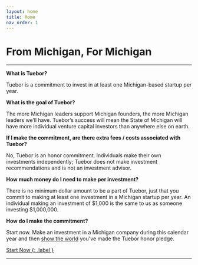 ```yaml
---
layout: home
title: Home
nav_order: 1
---
```


# From Michigan, For Michigan
---




**What is Tuebor?**

Tuebor is a commitment to invest in at least one Michigan-based startup per year. 

**What is the goal of Tuebor?**

The more Michigan leaders support Michigan founders, the more Michigan leaders we’ll have. Tuebor’s success will mean the State of Michigan will have more individual venture capital investors than anywhere else on earth.

**If I make the commitment, are there extra fees / costs associated with Tuebor?**

No, Tuebor is an honor commitment. Individuals make their own investments independently; Tuebor does not make investment recommendations and is not an investment advisor. 

**How much money do I need to make per investment?**

There is no minimum dollar amount to be a part of Tuebor, just that you commit to making at least one investment in a Michigan startup per year. An individual making an investment of $1,000 is the same to us as someone investing $1,000,000. 

**How do I make the commitment?**

Start now. Make an investment in a Michigan company during this calendar year and then [show the world](link) you've made the Tuebor honor pledge. 

[Start Now {: .label }](/link)

----

[^1]: [It can take up to 10 minutes for changes to your site to publish after you push the changes to GitHub](https://docs.github.com/en/pages/setting-up-a-github-pages-site-with-jekyll/creating-a-github-pages-site-with-jekyll#creating-your-site).

[Just the Docs]: https://just-the-docs.github.io/just-the-docs/
[GitHub Pages]: https://docs.github.com/en/pages
[README]: https://github.com/just-the-docs/just-the-docs-template/blob/main/README.md
[Jekyll]: https://jekyllrb.com
[GitHub Pages / Actions workflow]: https://github.blog/changelog/2022-07-27-github-pages-custom-github-actions-workflows-beta/
[use this template]: https://github.com/just-the-docs/just-the-docs-template/generate
